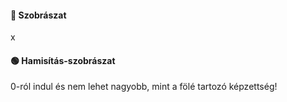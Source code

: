 #### 🔵 Szobrászat

x

#### 🟢 Hamisítás-szobrászat

0-ról indul és nem lehet nagyobb, mint a fölé tartozó képzettség!
